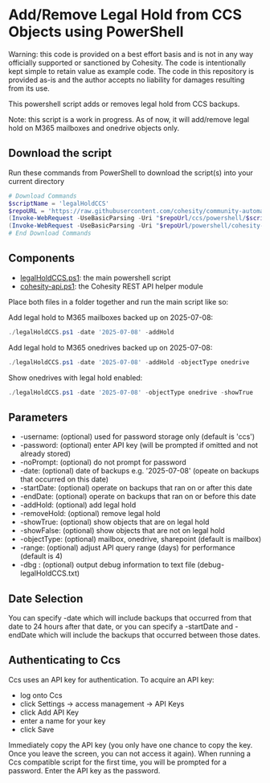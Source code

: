 # Add/Remove Legal Hold from CCS Objects using PowerShell

Warning: this code is provided on a best effort basis and is not in any way officially supported or sanctioned by Cohesity. The code is intentionally kept simple to retain value as example code. The code in this repository is provided as-is and the author accepts no liability for damages resulting from its use.

This powershell script adds or removes legal hold from CCS backups.

Note: this script is a work in progress. As of now, it will add/remove legal hold on M365 mailboxes and onedrive objects only.

## Download the script

Run these commands from PowerShell to download the script(s) into your current directory

```powershell
# Download Commands
$scriptName = 'legalHoldCCS'
$repoURL = 'https://raw.githubusercontent.com/cohesity/community-automation-samples/main'
(Invoke-WebRequest -UseBasicParsing -Uri "$repoUrl/ccs/powershell/$scriptName/$scriptName.ps1").content | Out-File "$scriptName.ps1"; (Get-Content "$scriptName.ps1") | Set-Content "$scriptName.ps1"
(Invoke-WebRequest -UseBasicParsing -Uri "$repoUrl/powershell/cohesity-api/cohesity-api.ps1").content | Out-File cohesity-api.ps1; (Get-Content cohesity-api.ps1) | Set-Content cohesity-api.ps1
# End Download Commands
```

## Components

* [legalHoldCCS.ps1](https://raw.githubusercontent.com/cohesity/community-automation-samples/main/ccs/powershell/legalHoldCCS/legalHoldCCS.ps1): the main powershell script
* [cohesity-api.ps1](https://raw.githubusercontent.com/cohesity/community-automation-samples/main/powershell/cohesity-api/cohesity-api.ps1): the Cohesity REST API helper module

Place both files in a folder together and run the main script like so:

Add legal hold to M365 mailboxes backed up on 2025-07-08:

```powershell
./legalHoldCCS.ps1 -date '2025-07-08' -addHold
```

Add legal hold to M365 onedrives backed up on 2025-07-08:

```powershell
./legalHoldCCS.ps1 -date '2025-07-08' -addHold -objectType onedrive
```

Show onedrives with legal hold enabled:

```powershell
./legalHoldCCS.ps1 -date '2025-07-08' -objectType onedrive -showTrue
```

## Parameters

* -username: (optional) used for password storage only (default is 'ccs')
* -password: (optional) enter API key (will be prompted if omitted and not already stored)
* -noPrompt: (optional) do not prompt for password
* -date: (optional) date of backups e.g. '2025-07-08' (opeate on backups that occurred on this date)
* -startDate: (optional) operate on backups that ran on or after this date
* -endDate: (optional) operate on backups that ran on or before this date
* -addHold: (optional) add legal hold
* -removeHold: (optional) remove legal hold
* -showTrue: (optional) show objects that are on legal hold
* -showFalse: (optional) show objects that are not on legal hold
* -objectType: (optional) mailbox, onedrive, sharepoint (default is mailbox)
* -range: (optional) adjust API query range (days) for performance (default is 4)
* -dbg : (optional) output debug information to text file (debug-legalHoldCCS.txt)

## Date Selection

You can specify -date which will include backups that occurred from that date to 24 hours after that date, or you can specify a -startDate and -endDate which will include the backups that occurred between those dates.

## Authenticating to Ccs

Ccs uses an API key for authentication. To acquire an API key:

* log onto Ccs
* click Settings -> access management -> API Keys
* click Add API Key
* enter a name for your key
* click Save

Immediately copy the API key (you only have one chance to copy the key. Once you leave the screen, you can not access it again). When running a Ccs compatible script for the first time, you will be prompted for a password. Enter the API key as the password.
